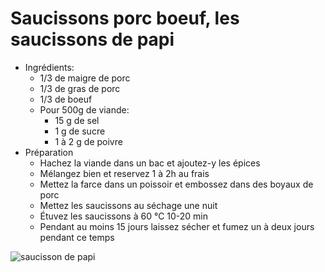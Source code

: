 # Saucissons porc boeuf, les saucissons de papi
* Ingrédients:
	* 1/3 de maigre de porc
	* 1/3 de gras de porc
	* 1/3 de boeuf
	* Pour 500g de viande:
		* 15 g de sel
		* 1 g de sucre
		* 1 à 2 g de poivre
* Préparation
	* Hachez la viande dans un bac et ajoutez-y les épices
	* Mélangez bien et reservez 1 à 2h au frais
	* Mettez la farce dans un poissoir et embossez dans des boyaux de porc
	* Mettez les saucissons au séchage une nuit
	* Étuvez les saucissons à 60 °C 10-20 min
	* Pendant au moins 15 jours laissez sécher et fumez un à deux jours pendant ce temps

![saucisson de papi](https://github.com/schermi/Schermiam-miam/raw/master/charcuterie/saucissons/saucissons_porc_boeuf/IMG_1909.JPG)
